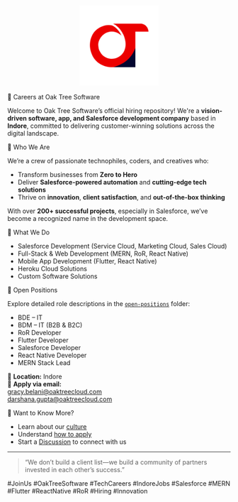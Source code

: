 <p align="center">
  <img src="assets/logo.png" alt="Oak Tree Software Logo" width="180"/>
</p>

🌳 Careers at Oak Tree Software

Welcome to Oak Tree Software’s official hiring repository! We're a **vision-driven software, app, and Salesforce development company** based in **Indore**, committed to delivering customer-winning solutions across the digital landscape.

🚀 Who We Are

We’re a crew of passionate technophiles, coders, and creatives who:
- Transform businesses from **Zero to Hero**
- Deliver **Salesforce-powered automation** and **cutting-edge tech solutions**
- Thrive on **innovation**, **client satisfaction**, and **out-of-the-box thinking**

With over **200+ successful projects**, especially in Salesforce, we’ve become a recognized name in the development space.

🧠 What We Do

- Salesforce Development (Service Cloud, Marketing Cloud, Sales Cloud)
- Full-Stack & Web Development (MERN, RoR, React Native)
- Mobile App Development (Flutter, React Native)
- Heroku Cloud Solutions
- Custom Software Solutions

📌 Open Positions

Explore detailed role descriptions in the [`open-positions`](open-positions/) folder:

- BDE – IT
- BDM – IT (B2B & B2C)
- RoR Developer
- Flutter Developer
- Salesforce Developer
- React Native Developer
- MERN Stack Lead

📍 **Location:** Indore  
📩 **Apply via email:**  
gracy.belani@oaktreecloud.com  
darshana.gupta@oaktreecloud.com

💬 Want to Know More?

- Learn about our [culture](company-info/culture.md)
- Understand [how to apply](how-to-apply.md)
- Start a [Discussion](https://github.com/YOUR_USERNAME/oak-tree-careers/discussions) to connect with us

---

> “We don’t build a client list—we build a community of partners invested in each other’s success.”

#JoinUs #OakTreeSoftware #TechCareers #IndoreJobs #Salesforce #MERN #Flutter #ReactNative #RoR #Hiring #Innovation
